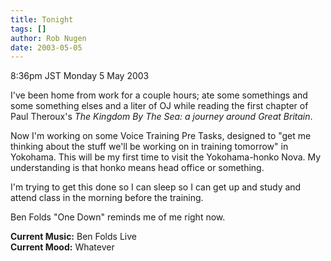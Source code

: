 ```yaml
---
title: Tonight
tags: []
author: Rob Nugen
date: 2003-05-05
---
```


<p class=date>8:36pm JST Monday 5 May 2003</p>

<p>I've been home from work for a couple hours; ate some somethings
and some something elses and a liter of OJ while reading the first
chapter of Paul Theroux's <em>The Kingdom By The Sea: a journey around
Great Britain</em>.</p>

<p>Now I'm working on some Voice Training Pre Tasks, designed to "get
me thinking about the stuff we'll be working on in training tomorrow"
in Yokohama.  This will be my first time to visit the Yokohama-honko
Nova.  My understanding is that honko means head office or
something.</p>

<p>I'm trying to get this done so I can sleep so I can get up and
study and attend class in the morning before the training.</p>

<p>Ben Folds "One Down" reminds me of me right now.</p>

<p><b>Current Music:</b> Ben Folds Live
<br><b>Current Mood:</b> Whatever</p>
